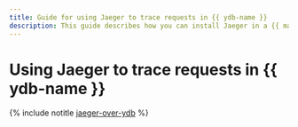 ```yaml
---
title: Guide for using Jaeger to trace requests in {{ ydb-name }}
description: This guide describes how you can install Jaeger in a {{ managed-k8s-name }} cluster and configure it to work with {{ ydb-full-name }}.
---
```


# Using Jaeger to trace requests in {{ ydb-name }}

{% include notitle [jaeger-over-ydb](../../../_tutorials/containers/jaeger-over-ydb.md) %}